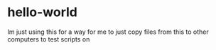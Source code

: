 # hello-world

Im just using this for a way for me to just copy files from this to other computers to test scripts on
